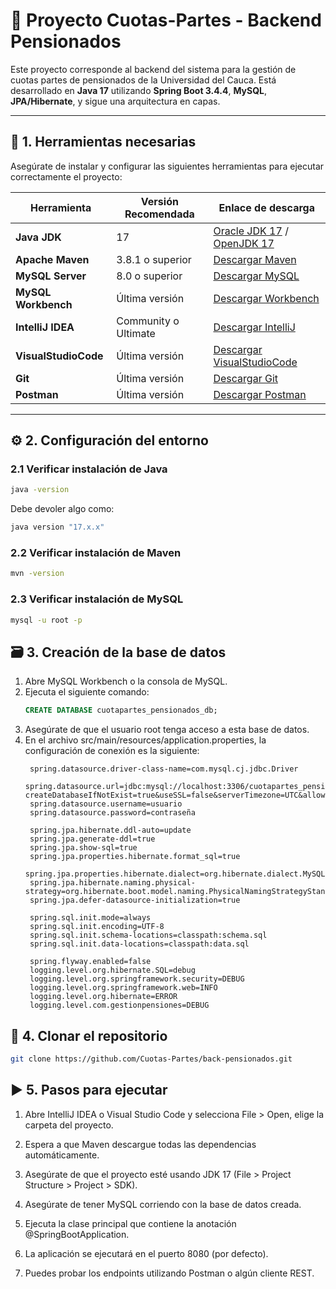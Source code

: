 # 🧾 Proyecto Cuotas-Partes - Backend Pensionados

Este proyecto corresponde al backend del sistema para la gestión de cuotas partes de pensionados de la Universidad del Cauca. Está desarrollado en **Java 17** utilizando **Spring Boot 3.4.4**, **MySQL**, **JPA/Hibernate**, y sigue una arquitectura en capas.

---

## 🔧 1. Herramientas necesarias

Asegúrate de instalar y configurar las siguientes herramientas para ejecutar correctamente el proyecto:

| Herramienta       | Versión Recomendada | Enlace de descarga |
|-------------------|---------------------|--------------------|
| **Java JDK**      | 17                  | [Oracle JDK 17](https://www.oracle.com/java/technologies/javase/jdk17-archive-downloads.html) / [OpenJDK 17](https://www.openlogic.com/openjdk-downloads) |
| **Apache Maven**  | 3.8.1 o superior    | [Descargar Maven](https://maven.apache.org/download.cgi) |
| **MySQL Server**  | 8.0 o superior      | [Descargar MySQL](https://dev.mysql.com/downloads/mysql/) |
| **MySQL Workbench** | Última versión    | [Descargar Workbench](https://dev.mysql.com/downloads/workbench/) |
| **IntelliJ IDEA** | Community o Ultimate| [Descargar IntelliJ](https://www.jetbrains.com/idea/download/) |
| **VisualStudioCode**| Última versión    | [Descargar VisualStudioCode]( https://code.visualstudio.com/) |
| **Git**           | Última versión      | [Descargar Git](https://git-scm.com/downloads) |
| **Postman**       | Última versión      | [Descargar Postman](https://www.postman.com/downloads/) |

---

## ⚙️ 2. Configuración del entorno

### 2.1 Verificar instalación de Java

```bash
java -version
```
Debe devoler algo como:
```bash
java version "17.x.x"
```

### 2.2 Verificar instalación de Maven
```bash
mvn -version
```
### 2.3 Verificar instalación de MySQL
```bash
mysql -u root -p
```
## 🗃️ 3. Creación de la base de datos
1. Abre MySQL Workbench o la consola de MySQL.
2. Ejecuta el siguiente comando:
   ```sql
   CREATE DATABASE cuotapartes_pensionados_db;
   ```
3. Asegúrate de que el usuario root tenga acceso a esta base de datos.
4. En el archivo src/main/resources/application.properties, la configuración de conexión es la siguiente:
   ```properties
    spring.datasource.driver-class-name=com.mysql.cj.jdbc.Driver
    spring.datasource.url=jdbc:mysql://localhost:3306/cuotapartes_pensionados_db?createDatabaseIfNotExist=true&useSSL=false&serverTimezone=UTC&allowPublicKeyRetrieval=true
    spring.datasource.username=usuario
    spring.datasource.password=contraseña
    
    spring.jpa.hibernate.ddl-auto=update
    spring.jpa.generate-ddl=true
    spring.jpa.show-sql=true
    spring.jpa.properties.hibernate.format_sql=true
    spring.jpa.properties.hibernate.dialect=org.hibernate.dialect.MySQL8Dialect
    spring.jpa.hibernate.naming.physical-strategy=org.hibernate.boot.model.naming.PhysicalNamingStrategyStandardImpl
    spring.jpa.defer-datasource-initialization=true
    
    spring.sql.init.mode=always
    spring.sql.init.encoding=UTF-8
    spring.sql.init.schema-locations=classpath:schema.sql
    spring.sql.init.data-locations=classpath:data.sql
    
    spring.flyway.enabled=false
    logging.level.org.hibernate.SQL=debug
    logging.level.org.springframework.security=DEBUG
    logging.level.org.springframework.web=INFO
    logging.level.org.hibernate=ERROR
    logging.level.com.gestionpensiones=DEBUG

## 🔁 4. Clonar el repositorio
```bash
git clone https://github.com/Cuotas-Partes/back-pensionados.git
```
## ▶️ 5. Pasos para ejecutar

  1. Abre IntelliJ IDEA o Visual Studio Code y selecciona File > Open, elige la carpeta del proyecto.

  2. Espera a que Maven descargue todas las dependencias automáticamente.
  
  3. Asegúrate de que el proyecto esté usando JDK 17 (File > Project Structure > Project > SDK).
  
  4. Asegúrate de tener MySQL corriendo con la base de datos creada.
  
  5. Ejecuta la clase principal que contiene la anotación @SpringBootApplication.
  
  6. La aplicación se ejecutará en el puerto 8080 (por defecto).
  
  7. Puedes probar los endpoints utilizando Postman o algún cliente REST.











